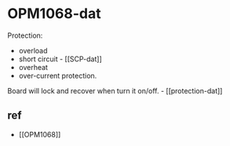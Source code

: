 
# OPM1068-dat

Protection: 

- overload
- short circuit - [[SCP-dat]]
- overheat
- over-current protection. 

Board will lock and recover when turn it on/off. - [[protection-dat]]



## ref 

- [[OPM1068]]